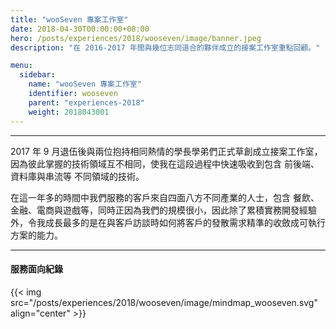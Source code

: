 ```yaml
---
title: "wooSeven 專案工作室"
date: 2018-04-30T00:00:00+08:00
hero: /posts/experiences/2018/wooseven/image/banner.jpeg
description: "在 2016-2017 年間與幾位志同道合的夥伴成立的接案工作室重點回顧。"

menu:
  sidebar:
    name: "wooSeven 專案工作室"
    identifier: wooseven
    parent: "experiences-2018"
    weight: 2018043001
---
```


---

2017 年 9 月退伍後與兩位抱持相同熱情的學長學弟們正式草創成立接案工作室，因為彼此掌握的技術領域互不相同，使我在這段過程中快速吸收到包含 前後端、資料庫與串流等 不同領域的技術。

在這一年多的時間中我們服務的客戶來自四面八方不同產業的人士，包含 餐飲、金融、電商與遊戲等，同時正因為我們的規模很小，因此除了累積實務開發經驗外，令我成長最多的是在與客戶訪談時如何將客戶的發散需求精準的收斂成可執行方案的能力。

---

#### 服務面向紀錄

{{< img src="/posts/experiences/2018/wooseven/image/mindmap_wooseven.svg" align="center" >}}
